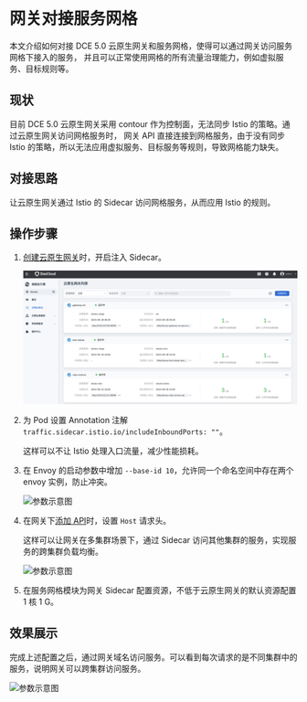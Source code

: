 # 网关对接服务网格

本文介绍如何对接 DCE 5.0 云原生网关和服务网格，使得可以通过网关访问服务网格下接入的服务，
并且可以正常使用网格的所有流量治理能力，例如虚拟服务、目标规则等。

## 现状

目前 DCE 5.0 云原生网关采用 contour 作为控制面，无法同步 Istio 的策略。通过云原生网关访问网格服务时，
网关 API 直接连接到网格服务，由于没有同步 Istio 的策略，所以无法应用虚拟服务、目标服务等规则，导致网格能力缺失。

## 对接思路

让云原生网关通过 Istio 的 Sidecar 访问网格服务，从而应用 Istio 的规则。

## 操作步骤

1. [创建云原生网关](../gateway/index.md)时，开启注入 Sidecar。

    ![创建网关](../images/create-gw01.png)

2. 为 Pod 设置 Annotation 注解 `traffic.sidecar.istio.io/includeInboundPorts: ""`。

    这样可以不让 Istio 处理入口流量，减少性能损耗。

3. 在 Envoy 的启动参数中增加 `--base-id 10`，允许同一个命名空间中存在两个 envoy 实例，防止冲突。

    ![参数示意图](https://docs.daocloud.io/daocloud-docs-images/docs/zh/docs/skoala/images/br-gw-mesh01.png)

4. 在网关下[添加 API](../gateway/api/index.md)时，设置 `Host` 请求头。

    这样可以让网关在多集群场景下，通过 Sidecar 访问其他集群的服务，实现服务的跨集群负载均衡。

    ![参数示意图](https://docs.daocloud.io/daocloud-docs-images/docs/zh/docs/skoala/images/br-gw-mesh02.png)

5. 在服务网格模块为网关 Sidecar 配置资源，不低于云原生网关的默认资源配置 1 核 1 G。

## 效果展示

完成上述配置之后，通过网关域名访问服务。可以看到每次请求的是不同集群中的服务，说明网关可以跨集群访问服务。

![参数示意图](https://docs.daocloud.io/daocloud-docs-images/docs/zh/docs/skoala/images/br-gw-mesh03.png)
